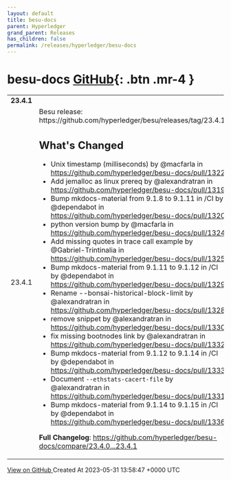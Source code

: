 ```yaml
---
layout: default
title: besu-docs
parent: Hyperledger
grand_parent: Releases
has_children: false
permalink: /releases/hyperledger/besu-docs
---
```


# besu-docs <span class="fs-3 right-align">[GitHub](https://github.com/hyperledger/besu-docs){: .btn .mr-4 }</span>


<div>
    <table>
        <tr>
            <td colspan="2">
                <b>
                    23.4.1
                </b>
            </td>
        </tr>
        <tr>
            <td>
                <span class="chip">
                    23.4.1
                </span>
            </td>
            <td>
                Besu release: https://github.com/hyperledger/besu/releases/tag/23.4.1

## What's Changed
* Unix timestamp (milliseconds) by @macfarla in https://github.com/hyperledger/besu-docs/pull/1322
* Add jemalloc as linux prereq by @alexandratran in https://github.com/hyperledger/besu-docs/pull/1319
* Bump mkdocs-material from 9.1.8 to 9.1.11 in /CI by @dependabot in https://github.com/hyperledger/besu-docs/pull/1320
* python version bump by @macfarla in https://github.com/hyperledger/besu-docs/pull/1324
* Add missing quotes in trace call example by @Gabriel-Trintinalia in https://github.com/hyperledger/besu-docs/pull/1325
* Bump mkdocs-material from 9.1.11 to 9.1.12 in /CI by @dependabot in https://github.com/hyperledger/besu-docs/pull/1329
* Rename --bonsai-historical-block-limit by @alexandratran in https://github.com/hyperledger/besu-docs/pull/1328
* remove snippet by @alexandratran in https://github.com/hyperledger/besu-docs/pull/1330
* fix missing bootnodes link by @alexandratran in https://github.com/hyperledger/besu-docs/pull/1332
* Bump mkdocs-material from 9.1.12 to 9.1.14 in /CI by @dependabot in https://github.com/hyperledger/besu-docs/pull/1333
* Document `--ethstats-cacert-file` by @alexandratran in https://github.com/hyperledger/besu-docs/pull/1331
* Bump mkdocs-material from 9.1.14 to 9.1.15 in /CI by @dependabot in https://github.com/hyperledger/besu-docs/pull/1336

**Full Changelog**: https://github.com/hyperledger/besu-docs/compare/23.4.0...23.4.1
            </td>
        </tr>
    </table>
    <a href="https://github.com/hyperledger/besu-docs/releases/tag/23.4.1" class=".btn">
        View on GitHub
    </a>
    <span class="right-align">
        Created At 2023-05-31 13:58:47 +0000 UTC
    </span>
</div>

